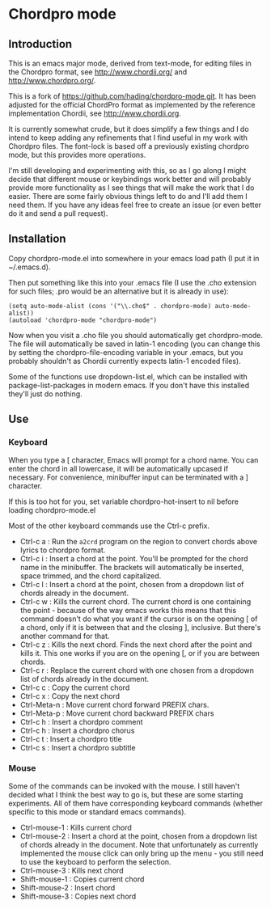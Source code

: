 # Chordpro mode #

## Introduction ##

This is an emacs major mode, derived from text-mode, for editing files
in the Chordpro format, see
<http://www.chordii.org/> and <http://www.chordpro.org/>.

This is a fork of <https://github.com/hading/chordpro-mode.git>.
It has been adjusted for the official ChordPro format as implemented
by the reference implementation Chordii, see
<http://www.chordii.org>.

It is currently somewhat crude, but it does simplify a few things and
I do intend to keep adding any refinements that I find useful in my
work with Chordpro files. The font-lock is based off a previously
existing chordpro mode, but this provides more operations.

I'm still developing and experimenting with this, so as I go along I
might decide that different mouse or keybindings work better and will
probably provide more functionality as I see things that will make the
work that I do easier. There are some fairly obvious things left to do
and I'll add them I need them. If you have any ideas feel free to
create an issue (or even better do it and send a pull request).

## Installation ##

Copy chordpro-mode.el into somewhere in your emacs load path (I put it
in ~/.emacs.d).

Then put something like this into your .emacs file (I use the .cho
extension for such files; .pro would be an alternative but it is
already in use):

    (setq auto-mode-alist (cons '("\\.cho$" . chordpro-mode) auto-mode-alist))
    (autoload 'chordpro-mode "chordpro-mode")

Now when you visit a .cho file you should automatically get
chordpro-mode. The file will automatically be saved in latin-1
encoding (you can change this by setting the chordpro-file-encoding
variable in your .emacs, but you probably shouldn't as Chordii
currently expects latin-1 encoded files).

Some of the functions use dropdown-list.el, which can be installed
with package-list-packages in modern emacs. If you don't have this
installed they'll just do nothing.

## Use ##

### Keyboard ###

When you type a [ character, Emacs will prompt for a chord name. You
can enter the chord in all lowercase, it will be automatically upcased
if necessary. For convenience, minibuffer input can be terminated with
a ] character.

If this is too hot for you, set variable chordpro-hot-insert to nil
before loading chordpro-mode.el

Most of the other keyboard commands use the Ctrl-c prefix.

* Ctrl-c a : Run the `a2crd` program on the region to convert chords
  above lyrics to chordpro format.
* Ctrl-c i : Insert a chord at the point. You'll be prompted for the
  chord name in the minibuffer. The brackets will automatically be
  inserted, space trimmed, and the chord capitalized.
* Ctrl-c l : Insert a chord at the point, chosen from a dropdown list
  of chords already in the document.
* Ctrl-c w : Kills the current chord. The current chord is one
  containing the point - because of the way emacs works this means
  that this command doesn't do what you want if the cursor is on the
  opening [ of a chord, only if it is between that and the closing ],
  inclusive. But there's another command for that.
* Ctrl-c z : Kills the next chord. Finds the next chord after the
  point and kills it. This one works if you are on the opening
  [, or if you are between chords.
* Ctrl-c r : Replace the current chord with one chosen from a dropdown
  list of chords already in the document.
* Ctrl-c c : Copy the current chord
* Ctrl-c x : Copy the next chord
* Ctrl-Meta-n : Move current chord forward PREFIX chars. 
* Ctrl-Meta-p : Move current chord backward PREFIX chars
* Ctrl-c h : Insert a chordpro comment
* Ctrl-c h : Insert a chordpro chorus
* Ctrl-c t : Insert a chordpro title
* Ctrl-c s : Insert a chordpro subtitle

### Mouse ###

Some of the commands can be invoked with the mouse. I still haven't
decided what I think the best way to go is, but these are some starting
experiments. All of them have corresponding keyboard commands (whether
specific to this mode or standard emacs commands).

* Ctrl-mouse-1 : Kills current chord
* Ctrl-mouse-2 : Insert a chord at the point, chosen from a dropdown list
  of chords already in the document. Note that unfortunately as currently
  implemented the mouse click can only bring up the menu - you still need
  to use the keyboard to perform the selection.
* Ctrl-mouse-3 : Kills next chord
* Shift-mouse-1 : Copies current chord
* Shift-mouse-2 : Insert chord
* Shift-mouse-3 : Copies next chord


